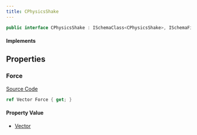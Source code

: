 ```yaml
---
title: CPhysicsShake
---
```


```csharp
public interface CPhysicsShake : ISchemaClass<CPhysicsShake>, ISchemaField, ISchemaClass, INativeHandle
```

#### Implements

## Properties

### Force

[Source Code](https://github.com/swiftly-solution/swiftlys2/blob/main/managed/src/SwiftlyS2.Generated/Schemas/Interfaces/CPhysicsShake.cs#L17)

```csharp
ref Vector Force { get; }
```

#### Property Value

- [Vector](/docs/api/shared/natives/vector)

